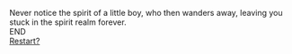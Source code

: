 Never notice the spirit of a little boy, who then wanders away, leaving you stuck in the spirit realm forever.  
END  
[Restart?](../home.md)